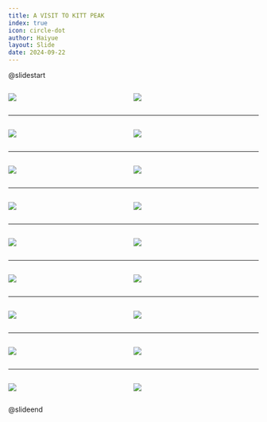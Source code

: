 ```yaml
---
title: A VISIT TO KITT PEAK
index: true
icon: circle-dot
author: Haiyue
layout: Slide
date: 2024-09-22
---
```

 
@slidestart

<div style="display:flex">
<div style="flex:1">

![](https://raw.githubusercontent.com/yclord/reading/refs/heads/master/english/Level-Q/A%20VISIT%20TO%20KITT%20PEAK/001.webp)
</div>
<div style="flex:1">

![](https://raw.githubusercontent.com/yclord/reading/refs/heads/master/english/Level-Q/A%20VISIT%20TO%20KITT%20PEAK/002.webp)
</div>
</div>

---

<div style="display:flex">
<div style="flex:1">

![](https://raw.githubusercontent.com/yclord/reading/refs/heads/master/english/Level-Q/A%20VISIT%20TO%20KITT%20PEAK/003.webp)
</div>
<div style="flex:1">

![](https://raw.githubusercontent.com/yclord/reading/refs/heads/master/english/Level-Q/A%20VISIT%20TO%20KITT%20PEAK/004.webp)
</div>
</div>

---

<div style="display:flex">
<div style="flex:1">

![](https://raw.githubusercontent.com/yclord/reading/refs/heads/master/english/Level-Q/A%20VISIT%20TO%20KITT%20PEAK/005.webp)
</div>
<div style="flex:1">

![](https://raw.githubusercontent.com/yclord/reading/refs/heads/master/english/Level-Q/A%20VISIT%20TO%20KITT%20PEAK/006.webp)
</div>
</div>

---

<div style="display:flex">
<div style="flex:1">

![](https://raw.githubusercontent.com/yclord/reading/refs/heads/master/english/Level-Q/A%20VISIT%20TO%20KITT%20PEAK/007.webp)
</div>
<div style="flex:1">

![](https://raw.githubusercontent.com/yclord/reading/refs/heads/master/english/Level-Q/A%20VISIT%20TO%20KITT%20PEAK/008.webp)
</div>
</div>

---

<div style="display:flex">
<div style="flex:1">

![](https://raw.githubusercontent.com/yclord/reading/refs/heads/master/english/Level-Q/A%20VISIT%20TO%20KITT%20PEAK/009.webp)
</div>
<div style="flex:1">

![](https://raw.githubusercontent.com/yclord/reading/refs/heads/master/english/Level-Q/A%20VISIT%20TO%20KITT%20PEAK/010.webp)
</div>
</div>

---

<div style="display:flex">
<div style="flex:1">

![](https://raw.githubusercontent.com/yclord/reading/refs/heads/master/english/Level-Q/A%20VISIT%20TO%20KITT%20PEAK/011.webp)
</div>
<div style="flex:1">

![](https://raw.githubusercontent.com/yclord/reading/refs/heads/master/english/Level-Q/A%20VISIT%20TO%20KITT%20PEAK/012.webp)
</div>
</div>

---

<div style="display:flex">
<div style="flex:1">

![](https://raw.githubusercontent.com/yclord/reading/refs/heads/master/english/Level-Q/A%20VISIT%20TO%20KITT%20PEAK/013.webp)
</div>
<div style="flex:1">

![](https://raw.githubusercontent.com/yclord/reading/refs/heads/master/english/Level-Q/A%20VISIT%20TO%20KITT%20PEAK/014.webp)
</div>
</div>

---

<div style="display:flex">
<div style="flex:1">

![](https://raw.githubusercontent.com/yclord/reading/refs/heads/master/english/Level-Q/A%20VISIT%20TO%20KITT%20PEAK/015.webp)
</div>
<div style="flex:1">

![](https://raw.githubusercontent.com/yclord/reading/refs/heads/master/english/Level-Q/A%20VISIT%20TO%20KITT%20PEAK/016.webp)
</div>
</div>

---

<div style="display:flex">
<div style="flex:1">

![](https://raw.githubusercontent.com/yclord/reading/refs/heads/master/english/Level-Q/A%20VISIT%20TO%20KITT%20PEAK/017.webp)
</div>
<div style="flex:1">

![](https://raw.githubusercontent.com/yclord/reading/refs/heads/master/english/Level-Q/A%20VISIT%20TO%20KITT%20PEAK/018.webp)
</div>
</div>

@slideend